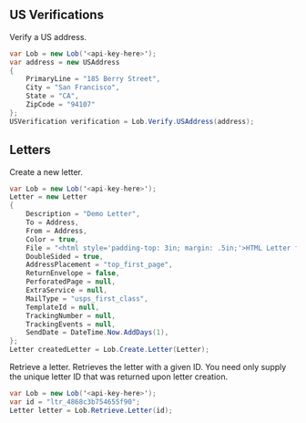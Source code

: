 US Verifications
-----------


Verify a US address.
```csharp
var Lob = new Lob('<api-key-here>');
var address = new USAddress
{
    PrimaryLine = "185 Berry Street",
    City = "San Francisco",
    State = "CA",
    ZipCode = "94107"
};
USVerification verification = Lob.Verify.USAddress(address);
```

Letters
-----------


Create a new letter.
```csharp
var Lob = new Lob('<api-key-here>');
Letter = new Letter
{
    Description = "Demo Letter",
    To = Address,
    From = Address,
    Color = true,
    File = "<html style='padding-top: 3in; margin: .5in;'>HTML Letter for {{name}}</html>",
    DoubleSided = true,
    AddressPlacement = "top_first_page",
    ReturnEnvelope = false,
    PerforatedPage = null,
    ExtraService = null,
    MailType = "usps_first_class",
    TemplateId = null,
    TrackingNumber = null,
    TrackingEvents = null,
    SendDate = DateTime.Now.AddDays(1),
};
Letter createdLetter = Lob.Create.Letter(Letter);
```

Retrieve a letter.
Retrieves the letter with a given ID. You need only supply the unique letter ID that was returned upon letter creation.
```csharp
var Lob = new Lob('<api-key-here>');
var id = "ltr_4868c3b754655f90";
Letter letter = Lob.Retrieve.Letter(id);
```
